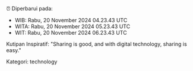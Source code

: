 ⏰ Diperbarui pada:
- WIB: Rabu, 20 November 2024 04.23.43 UTC
- WITA: Rabu, 20 November 2024 05.23.43 UTC
- WIT: Rabu, 20 November 2024 06.23.43 UTC

Kutipan Inspiratif:
"Sharing is good, and with digital technology, sharing is easy."


Kategori: technology

